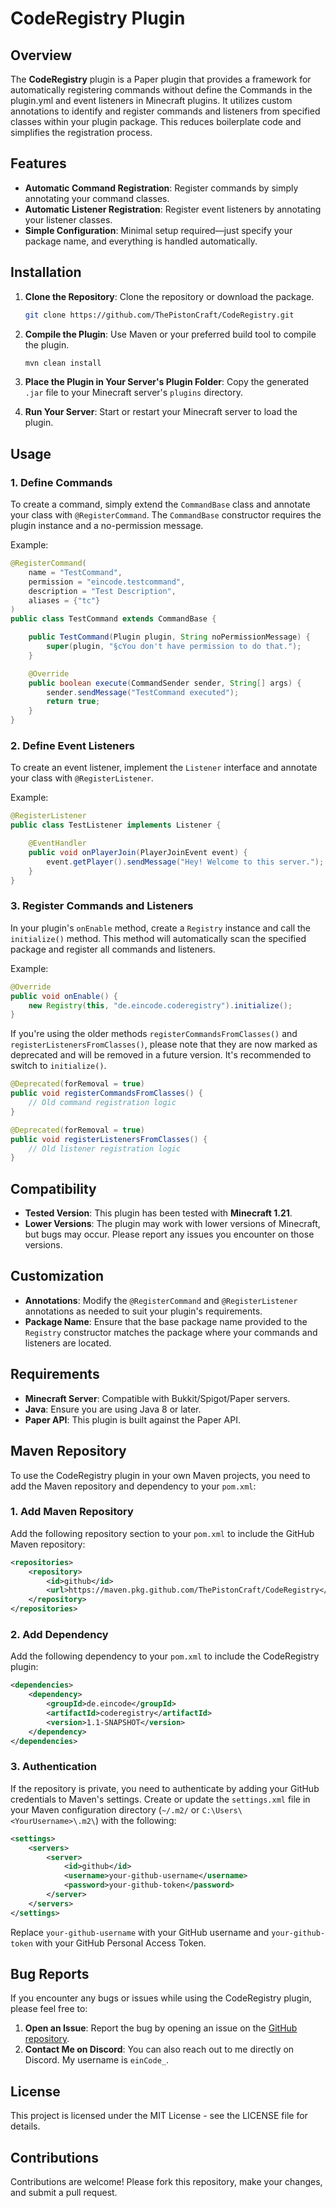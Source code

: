 # CodeRegistry Plugin

## Overview

The **CodeRegistry** plugin is a Paper plugin that provides a framework for automatically registering commands without define the Commands in the plugin.yml and event listeners in Minecraft plugins. It utilizes custom annotations to identify and register commands and listeners from specified classes within your plugin package. This reduces boilerplate code and simplifies the registration process.

## Features

- **Automatic Command Registration**: Register commands by simply annotating your command classes.
- **Automatic Listener Registration**: Register event listeners by annotating your listener classes.
- **Simple Configuration**: Minimal setup required—just specify your package name, and everything is handled automatically.

## Installation

1. **Clone the Repository**: Clone the repository or download the package.

   ```bash
   git clone https://github.com/ThePistonCraft/CodeRegistry.git
   ```

2. **Compile the Plugin**: Use Maven or your preferred build tool to compile the plugin.

   ```bash
   mvn clean install
   ```

3. **Place the Plugin in Your Server's Plugin Folder**: Copy the generated `.jar` file to your Minecraft server's `plugins` directory.

4. **Run Your Server**: Start or restart your Minecraft server to load the plugin.

## Usage

### 1. Define Commands

To create a command, simply extend the `CommandBase` class and annotate your class with `@RegisterCommand`. The `CommandBase` constructor requires the plugin instance and a no-permission message.

Example:

```java
@RegisterCommand(
    name = "TestCommand",
    permission = "eincode.testcommand",
    description = "Test Description",
    aliases = {"tc"}
)
public class TestCommand extends CommandBase {

    public TestCommand(Plugin plugin, String noPermissionMessage) {
        super(plugin, "§cYou don't have permission to do that.");
    }

    @Override
    public boolean execute(CommandSender sender, String[] args) {
        sender.sendMessage("TestCommand executed");
        return true;
    }
}
```

### 2. Define Event Listeners

To create an event listener, implement the `Listener` interface and annotate your class with `@RegisterListener`.

Example:

```java
@RegisterListener
public class TestListener implements Listener {

    @EventHandler
    public void onPlayerJoin(PlayerJoinEvent event) {
        event.getPlayer().sendMessage("Hey! Welcome to this server.");
    }
}
```

### 3. Register Commands and Listeners

In your plugin's `onEnable` method, create a `Registry` instance and call the `initialize()` method. This method will automatically scan the specified package and register all commands and listeners.

Example:

```java
@Override
public void onEnable() {
    new Registry(this, "de.eincode.coderegistry").initialize();
}
```

If you're using the older methods `registerCommandsFromClasses()` and `registerListenersFromClasses()`, please note that they are now marked as deprecated and will be removed in a future version. It's recommended to switch to `initialize()`.

```java
@Deprecated(forRemoval = true)
public void registerCommandsFromClasses() {
    // Old command registration logic
}

@Deprecated(forRemoval = true)
public void registerListenersFromClasses() {
    // Old listener registration logic
}
```

## Compatibility

- **Tested Version**: This plugin has been tested with **Minecraft 1.21**.
- **Lower Versions**: The plugin may work with lower versions of Minecraft, but bugs may occur. Please report any issues you encounter on those versions.

## Customization

- **Annotations**: Modify the `@RegisterCommand` and `@RegisterListener` annotations as needed to suit your plugin's requirements.
- **Package Name**: Ensure that the base package name provided to the `Registry` constructor matches the package where your commands and listeners are located.

## Requirements

- **Minecraft Server**: Compatible with Bukkit/Spigot/Paper servers.
- **Java**: Ensure you are using Java 8 or later.
- **Paper API**: This plugin is built against the Paper API.

## Maven Repository

To use the CodeRegistry plugin in your own Maven projects, you need to add the Maven repository and dependency to your `pom.xml`:

### 1. Add Maven Repository

Add the following repository section to your `pom.xml` to include the GitHub Maven repository:

```xml
<repositories>
    <repository>
        <id>github</id>
        <url>https://maven.pkg.github.com/ThePistonCraft/CodeRegistry</url>
    </repository>
</repositories>
```

### 2. Add Dependency

Add the following dependency to your `pom.xml` to include the CodeRegistry plugin:

```xml
<dependencies>
    <dependency>
        <groupId>de.eincode</groupId>
        <artifactId>coderegistry</artifactId>
        <version>1.1-SNAPSHOT</version>
    </dependency>
</dependencies>
```

### 3. Authentication

If the repository is private, you need to authenticate by adding your GitHub credentials to Maven's settings. Create or update the `settings.xml` file in your Maven configuration directory (`~/.m2/` or `C:\Users\<YourUsername>\.m2\`) with the following:

```xml
<settings>
    <servers>
        <server>
            <id>github</id>
            <username>your-github-username</username>
            <password>your-github-token</password>
        </server>
    </servers>
</settings>
```

Replace `your-github-username` with your GitHub username and `your-github-token` with your GitHub Personal Access Token.

## Bug Reports

If you encounter any bugs or issues while using the CodeRegistry plugin, please feel free to:

1. **Open an Issue**: Report the bug by opening an issue on the [GitHub repository](https://github.com/ThePistonCraft/CodeRegistry/issues).
2. **Contact Me on Discord**: You can also reach out to me directly on Discord. My username is `einCode_`.

## License

This project is licensed under the MIT License - see the LICENSE file for details.

## Contributions

Contributions are welcome! Please fork this repository, make your changes, and submit a pull request.
